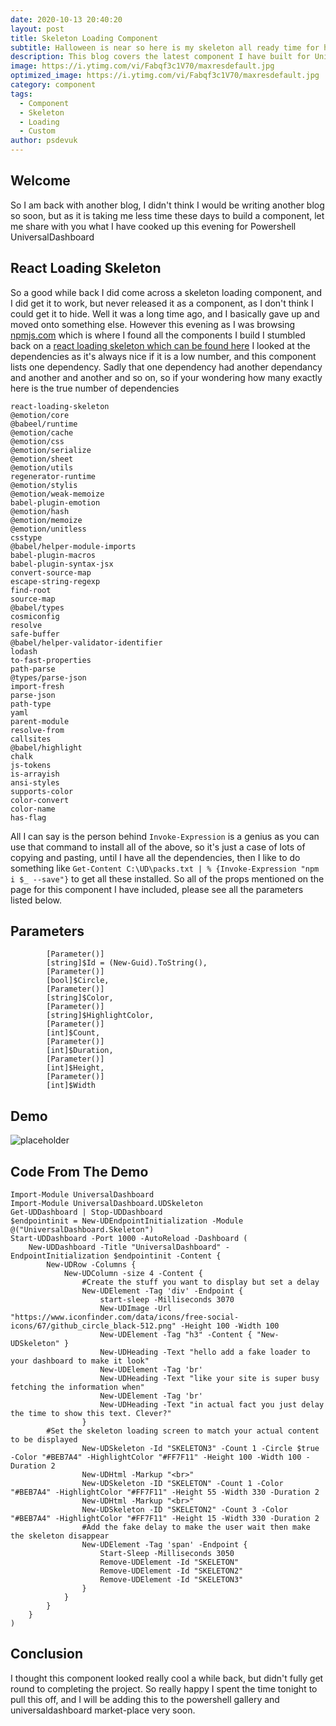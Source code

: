 ```yaml
---
date: 2020-10-13 20:40:20
layout: post
title: Skeleton Loading Component
subtitle: Halloween is near so here is my skeleton all ready time for halloween
description: This blog covers the latest component I have built for Universal Dashboard. The blog will cover this new component and how to it in your dashboard
image: https://i.ytimg.com/vi/Fabqf3c1V70/maxresdefault.jpg
optimized_image: https://i.ytimg.com/vi/Fabqf3c1V70/maxresdefault.jpg
category: component
tags:
  - Component
  - Skeleton
  - Loading
  - Custom
author: psdevuk
---
```


## Welcome

So I am back with another blog, I didn't think I would be writing another blog so soon, but as it is taking me less time these days to build a component, let me share with you what I have cooked up this evening for Powershell UniversalDashboard

## React Loading Skeleton

 So a good while back I did come across a skeleton loading component, and I did get it to work, but never released it as a component, as I don't think I could get it to hide. Well it was a long time ago, and I basically gave up and moved onto something else. 
  However this evening as I was browsing [npmjs.com](https://www.npmjs.com/) which is where I found all the components I build I stumbled back on a [react loading skeleton which can be found here](https://www.npmjs.com/package/react-loading-skeleton) I looked at the dependencies as it's always nice if it is a low number, and this component lists one dependency.  Sadly that one dependency had another dependancy and another and another and so on, so if your wondering how many exactly here is the true number of dependencies
```
react-loading-skeleton
@emotion/core
@babeel/runtime
@emotion/cache
@emotion/css
@emotion/serialize
@emotion/sheet
@emotion/utils
regenerator-runtime
@emotion/stylis
@emotion/weak-memoize
babel-plugin-emotion
@emotion/hash
@emotion/memoize
@emotion/unitless
csstype
@babel/helper-module-imports
babel-plugin-macros
babel-plugin-syntax-jsx
convert-source-map
escape-string-regexp
find-root
source-map
@babel/types
cosmiconfig
resolve
safe-buffer
@babel/helper-validator-identifier
lodash
to-fast-properties
path-parse
@types/parse-json
import-fresh
parse-json
path-type
yaml
parent-module
resolve-from
callsites
@babel/highlight
chalk
js-tokens
is-arrayish
ansi-styles
supports-color
color-convert
color-name
has-flag
```
 All I can say is the person behind `Invoke-Expression` is a genius as you can use that command to install all of the above, so it's just a case of lots of copying and pasting, until I have all the dependencies, then I like to do something like `Get-Content C:\UD\packs.txt | % {Invoke-Expression "npm i $_ --save"}` to get all these installed.
 So all of the props mentioned on the page for this component I have included, please see all the parameters listed below.

## Parameters
```
        [Parameter()]
        [string]$Id = (New-Guid).ToString(),
        [Parameter()]
        [bool]$Circle,
        [Parameter()]
        [string]$Color,
        [Parameter()]
        [string]$HighlightColor,
        [Parameter()]
        [int]$Count,
        [Parameter()]
        [int]$Duration,
        [Parameter()]
        [int]$Height,
        [Parameter()]
        [int]$Width
```
## Demo

![placeholder](https://github.com/psDevUK/ud-flix/blob/master/assets/img/Skeleton.gif?raw=true "Component Demo")

## Code From The Demo

```
Import-Module UniversalDashboard
Import-Module UniversalDashboard.UDSkeleton
Get-UDDashboard | Stop-UDDashboard
$endpointinit = New-UDEndpointInitialization -Module @("UniversalDashboard.Skeleton")
Start-UDDashboard -Port 1000 -AutoReload -Dashboard (
    New-UDDashboard -Title "UniversalDashboard" -EndpointInitialization $endpointinit -Content {
        New-UDRow -Columns {
            New-UDColumn -size 4 -Content {
                #Create the stuff you want to display but set a delay
                New-UDElement -Tag 'div' -Endpoint {
                    start-sleep -Milliseconds 3070
                    New-UDImage -Url "https://www.iconfinder.com/data/icons/free-social-icons/67/github_circle_black-512.png" -Height 100 -Width 100
                    New-UDElement -Tag "h3" -Content { "New-UDSkeleton" }
                    New-UDHeading -Text "hello add a fake loader to your dashboard to make it look"
                    New-UDElement -Tag 'br'
                    New-UDHeading -Text "like your site is super busy fetching the information when"
                    New-UDElement -Tag 'br'
                    New-UDHeading -Text "in actual fact you just delay the time to show this text. Clever?"
                }
		#Set the skeleton loading screen to match your actual content to be displayed
                New-UDSkeleton -Id "SKELETON3" -Count 1 -Circle $true -Color "#BEB7A4" -HighlightColor "#FF7F11" -Height 100 -Width 100 -Duration 2
                New-UDHtml -Markup "<br>"
                New-UDSkeleton -ID "SKELETON" -Count 1 -Color "#BEB7A4" -HighlightColor "#FF7F11" -Height 55 -Width 330 -Duration 2
                New-UDHtml -Markup "<br>"
                New-UDSkeleton -ID "SKELETON2" -Count 3 -Color "#BEB7A4" -HighlightColor "#FF7F11" -Height 15 -Width 330 -Duration 2
                #Add the fake delay to make the user wait then make the skeleton disappear
                New-UDElement -Tag 'span' -Endpoint {
                    Start-Sleep -Milliseconds 3050
                    Remove-UDElement -Id "SKELETON"
                    Remove-UDElement -Id "SKELETON2"
                    Remove-UDElement -Id "SKELETON3"
                }
            }
        }
    }
)
```

## Conclusion

  I thought this component looked really cool a while back, but didn't fully get round to completing the project. So really happy I spent the time tonight to pull this off, and I will be adding this to the powershell gallery and universaldashboard market-place very soon.